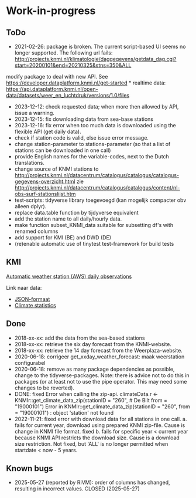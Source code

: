# Work-in-progress

## ToDo

  - 2021-02-26: package is broken. The current script-based UI seems no longer supported. The following url fails:
  http://projects.knmi.nl/klimatologie/daggegevens/getdata_dag.cgi?start=20200101&end=20210325&stns=350&ALL

modify package to deal with new API. See https://developer.dataplatform.knmi.nl/get-started
     * realtime data: https://api.dataplatform.knmi.nl/open-data/datasets/weer_en_luchtdruk/versions/1.0/files
     
  - 2023-12-12: check requested data; when more then allowed by API, issue a warning.
  - 2023-12-15: fix downloading data from sea-base stations
  - 2023-12-16: fix error when too much data is downloaded using the flexible API (get daily data).
  - check if station code is valid, else issue error message.
  - change station-parameter to stations-parameter (so that a list of stations can be downloaded in one call)
  - provide English names for the variable-codes, next to the Dutch translations.
  - change source of KNMI stations to http://projects.knmi.nl/datacentrum/catalogus/catalogus/catalogus-gegevens-overzicht.html
      zie http://projects.knmi.nl/datacentrum/catalogus/catalogus/content/nl-obs-surf-stationslijst.htm
  - test-scripts: tidyverse library toegevoegd (kan mogelijk compacter obv alleen dplyr).
  - replace data.table function by tijdyverse equivalent
  - add the station name to all daily/hourly data.
  - make function subset_KNMI_data suitable for subsetting df's with renamed columns
  - add support for KMI (BE) and DWD (DE)
  - (re)enable automatic use of tinytest test-framework for build tests

## KMI

[Automatic weather station (AWS) daily observations](https://opendata.meteo.be/geonetwork/srv/dut/catalog.search;jsessionid=9509BF8341659133C1A4D7DB8E419D3A#/metadata/RMI_DATASET_AWS_1DAY)

Link naar data:
- [JSON-formaat](https://opendata.meteo.be/service/aws/wfs?request=GetFeature&service=WFS&version=1.1.0&typeName=aws:aws_1day&outputFormat=json)
- [Climate statistics](https://opendata.meteo.be/geonetwork/srv/dut/catalog.search;jsessionid=9509BF8341659133C1A4D7DB8E419D3A#/metadata/RMI_DATASET_CLIMATE_STATISTICS)


## Done

  - 2018-xx-xx: add the data from the sea-based stations
  - 2018-xx-xx: retrieve the six day forecast from the KNMI-website.
  - 2018-xx-xx: retrieve the 14 day forecast from the Weerplaza-website.
  - 2020-06-18: corrigeer get_xxday_weather_forecast: maak weerstation configurabel
  - 2020-06-18: remove as many package dependencies as possible,
    change to the tidyverse-packages. Note: there is advice not to do this in packages (or at least not to use the pipe operator. This may need some changes to be reverted).
  - DONE: fixed Error when calling the zip-api.
  	 climateData.r <-
  	   KNMIr::get_climate_data_zip(stationID = "260", # De Bilt
  	                               from = "19000101")
  	Error in KNMIr::get_climate_data_zip(stationID = "260", from = "19000101") :
  	  object 'station' not found
  - 2022-11-21: fixed error with download data for all stations in one call.
      a. fails for current year, download using prepared KNMI zip-file. Cause is change in KNMI file format. fixed
      b. fails for specific year < current year because KNMI API restricts the download size. Cause is a download size restriction. Not fixed, but 'ALL' is no longer permitted when startdate < now - 5 years.

## Known bugs

  - 2025-05-27 (reported by RIVM): order of columns has changed, resulting in incorrect values. CLOSED (2025-05-27)
